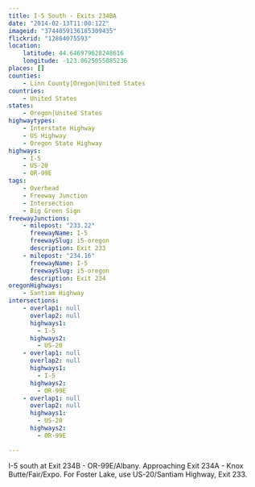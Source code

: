 ```yaml
---
title: I-5 South - Exits 234BA
date: "2014-02-13T11:00:12Z"
imageid: "3744059136185309435"
flickrid: "12864075593"
location:
    latitude: 44.646979628248616
    longitude: -123.0625055085236
places: []
counties:
    - Linn County|Oregon|United States
countries:
    - United States
states:
    - Oregon|United States
highwaytypes:
    - Interstate Highway
    - US Highway
    - Oregon State Highway
highways:
    - I-5
    - US-20
    - OR-99E
tags:
    - Overhead
    - Freeway Junction
    - Intersection
    - Big Green Sign
freewayJunctions:
    - milepost: "233.22"
      freewayName: I-5
      freewaySlug: i5-oregon
      description: Exit 233
    - milepost: "234.16"
      freewayName: I-5
      freewaySlug: i5-oregon
      description: Exit 234
oregonHighways:
    - Santiam Highway
intersections:
    - overlap1: null
      overlap2: null
      highways1:
        - I-5
      highways2:
        - US-20
    - overlap1: null
      overlap2: null
      highways1:
        - I-5
      highways2:
        - OR-99E
    - overlap1: null
      overlap2: null
      highways1:
        - US-20
      highways2:
        - OR-99E

---
```

I-5 south at Exit 234B - OR-99E/Albany.  Approaching Exit 234A - Knox Butte/Fair/Expo.  For Foster Lake, use US-20/Santiam Highway, Exit 233.